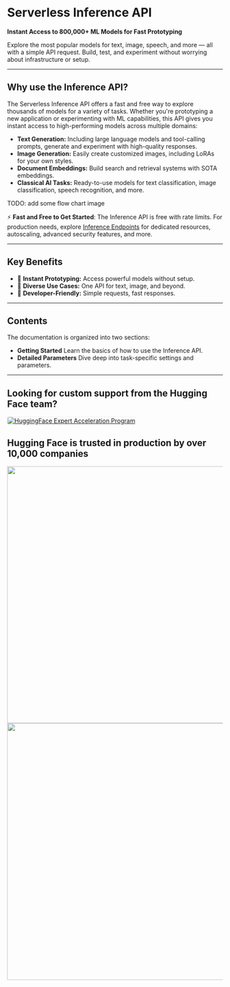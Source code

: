 # Serverless Inference API

**Instant Access to 800,000+ ML Models for Fast Prototyping**

Explore the most popular models for text, image, speech, and more — all with a simple API request. Build, test, and experiment without worrying about infrastructure or setup.

---

## Why use the Inference API?

The Serverless Inference API offers a fast and free way to explore thousands of models for a variety of tasks. Whether you're prototyping a new application or experimenting with ML capabilities, this API gives you instant access to high-performing models across multiple domains:

* **Text Generation:** Including large language models and tool-calling prompts, generate and experiment with high-quality responses.
* **Image Generation:** Easily create customized images, including LoRAs for your own styles.
* **Document Embeddings:** Build search and retrieval systems with SOTA embeddings.
* **Classical AI Tasks:** Ready-to-use models for text classification, image classification, speech recognition, and more.

TODO: add some flow chart image

⚡ **Fast and Free to Get Started**: The Inference API is free with rate limits. For production needs, explore [Inference Endpoints](https://huggingface.co/docs/inference-endpoints/index) for dedicated resources, autoscaling, advanced security features, and more.

---

## Key Benefits

- 🚀 **Instant Prototyping:** Access powerful models without setup.
- 🎯 **Diverse Use Cases:** One API for text, image, and beyond.
- 🔧 **Developer-Friendly:** Simple requests, fast responses.

---

## Contents

The documentation is organized into two sections:

* **Getting Started** Learn the basics of how to use the Inference API.
* **Detailed Parameters** Dive deep into task-specific settings and parameters.

---

## Looking for custom support from the Hugging Face team?

<a target="_blank" href="https://huggingface.co/support">
    <img alt="HuggingFace Expert Acceleration Program" src="https://cdn-media.huggingface.co/marketing/transformers/new-support-improved.png" style="max-width: 600px; border: 1px solid #eee; border-radius: 4px; box-shadow: 0 1px 2px 0 rgba(0, 0, 0, 0.05);">
</a><br>

## Hugging Face is trusted in production by over 10,000 companies

<img class="block dark:hidden !shadow-none !border-0 !rounded-none" src="https://huggingface.co/datasets/huggingface/documentation-images/resolve/main/inference-api/companies-light.png" width="600">
<img class="hidden dark:block !shadow-none !border-0 !rounded-none" src="https://huggingface.co/datasets/huggingface/documentation-images/resolve/main/inference-api/companies-dark.png" width="600">